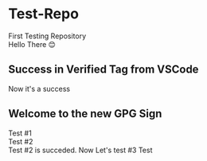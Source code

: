 # Test-Repo
First Testing Repository\
Hello There 😊
## Success in Verified Tag from VSCode
Now it's a success
## Welcome to the new GPG Sign
Test #1\
Test #2\
Test #2 is succeded. Now Let's test #3 Test